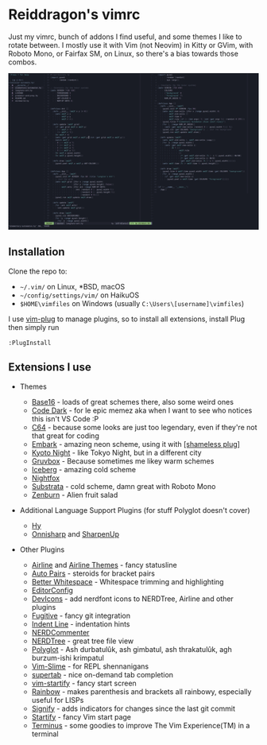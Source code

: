 # Reiddragon's vimrc

Just my vimrc, bunch of addons I find useful, and some themes I like to rotate
between. I mostly use it with Vim (not Neovim) in Kitty or GVim, with Roboto
Mono, or Fairfax SM, on Linux, so there's a bias towards those combos.


![](img/vimrc.png)


## Installation
Clone the repo to:

- `~/.vim/` on Linux, \*BSD, macOS
- `~/config/settings/vim/` on HaikuOS
- `$HOME\vimfiles` on Windows (usually `C:\Users\[username]\vimfiles`)

I use [vim-plug](https://github.com/junegunn/vim-plug) to manage plugins, so to
install all extensions, install Plug then simply run

```
:PlugInstall
```

## Extensions I use
- Themes
    - [Base16](https://github.com/chriskempson/base16-vim) - loads of great
    schemes there, also some weird ones
    - [Code Dark](https://github.com/tomasiser/vim-code-dark) - for le epic
    memez aka when I want to see who notices this isn't VS Code :P
    - [C64](https://github.com/tssm/c64-vim-color-scheme) - because some looks
    are just too legendary, even if they're not that great for coding
    - [Embark](https://github.com/embark-theme/vim) - amazing neon scheme,
    using it with [\[shameless
    plug\]](https://github.com/Reiddragon/embark-konsole)
    - [Kyoto Night](https://github.com/laniusone/kyotonight.vim) - like Tokyo
    Night, but in a different city
    - [Gruvbox](https://github.com/morhetz/gruvbox) - Because sometimes me
    likey warm schemes
    - [Iceberg](https://github.com/cocopon/iceberg.vim) - amazing cold scheme
    - [Nightfox](https://github.com/EdenEast/nightfox.nvim)
    - [Substrata](https://github.com/arzg/vim-substrata) - cold scheme, damn
    great with Roboto Mono
    - [Zenburn](https://github.com/jnurmine/Zenburn) - Alien fruit salad

- Additional Language Support Plugins (for stuff Polyglot doesn't cover)
    - [Hy](https://github.com/hylang/vim-hy)
    - [Onnisharp](https://github.com/OmniSharp/Omnisharp-vim) and
    [SharpenUp](https://github.com/nickspoons/vim-sharpenup)


- Other Plugins
    - [Airline](https://github.com/vim-airline/vim-airline) and [Airline
    Themes](https://github.com/vim-airline/vim-airline-themes) - fancy
    statusline
    - [Auto Pairs](https://github.com/jiangmiao/auto-pairs) - steroids for
    bracket pairs
    - [Better Whitespace](https://github.com/ntpeters/vim-better-whitespace) -
    Whitespace trimming and highlighting
    - [EditorConfig](https://github.com/editorconfig/editorconfig-vim)
    - [DevIcons](https://github.com/ryanoasis/vim-devicons) - add nerdfont
    icons to NERDTree, Airline and other plugins
    - [Fugitive](https://github.com/tpope/vim-fugitive) - fancy git integration
    - [Indent Line](https://github.com/yggdroot/indentline) - indentation hints
    - [NERDCommenter](https://github.com/preservim/nerdcommenter)
    - [NERDTree](https://github.com/preservim/nerdtree) - great tree file view
    - [Polyglot](https://github.com/sheerun/vim-polyglot) - Ash durbatulûk, ash
    gimbatul, ash thrakatulûk, agh burzum-ishi krimpatul
    - [Vim-Slime](https://github.com/jpalardy/vim-slime) - for REPL shennanigans
    - [supertab](https://github.com/ervandew/supertab) - nice on-demand tab
    completion
    - [vim-startify](https://github.com/mhinz/vim-startify) - fancy start
    screen
    - [Rainbow](https://github.com/luochen1990/rainbow) - makes parenthesis and
    brackets all rainbowy, especially useful for LISPs
    - [Signify](https://github.com/mhinz/vim-signify) - adds indicators for
    changes since the last git commit
    - [Startify](https://github.com/mhinz/vim-startify) - fancy Vim start page
    - [Terminus](https://github.com/wincent/terminus) - some goodies to improve
    The Vim Experience(TM) in a terminal




